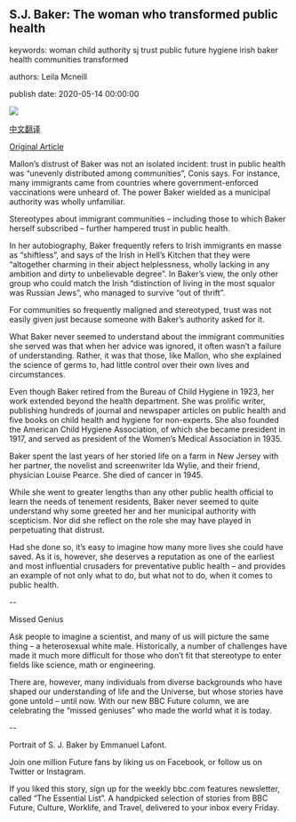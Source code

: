 ## S.J. Baker: The woman who transformed public health

keywords: woman child authority sj trust public future hygiene irish baker health communities transformed

authors: Leila Mcneill

publish date: 2020-05-14 00:00:00

![](https://ichef.bbci.co.uk/wwfeatures/live/624_351/images/live/p0/8d/5q/p08d5qfv.jpg)

[中文翻译](S.J.%20Baker%3A%20The%20woman%20who%20transformed%20public%20health_zh.md)

[Original Article](https://www.bbc.com/future/article/20200514-sj-baker-the-new-york-woman-who-transformed-public-health)

Mallon’s distrust of Baker was not an isolated incident: trust in public health was “unevenly distributed among communities”, Conis says. For instance, many immigrants came from countries where government-enforced vaccinations were unheard of. The power Baker wielded as a municipal authority was wholly unfamiliar.

Stereotypes about immigrant communities – including those to which Baker herself subscribed – further hampered trust in public health.

In her autobiography, Baker frequently refers to Irish immigrants en masse as “shiftless”, and says of the Irish in Hell’s Kitchen that they were “altogether charming in their abject helplessness, wholly lacking in any ambition and dirty to unbelievable degree”. In Baker’s view, the only other group who could match the Irish “distinction of living in the most squalor was Russian Jews”, who managed to survive “out of thrift”.

For communities so frequently maligned and stereotyped, trust was not easily given just because someone with Baker’s authority asked for it.

What Baker never seemed to understand about the immigrant communities she served was that when her advice was ignored, it often wasn’t a failure of understanding. Rather, it was that those, like Mallon, who she explained the science of germs to, had little control over their own lives and circumstances.

Even though Baker retired from the Bureau of Child Hygiene in 1923, her work extended beyond the health department. She was prolific writer, publishing hundreds of journal and newspaper articles on public health and five books on child health and hygiene for non-experts. She also founded the American Child Hygiene Association, of which she became president in 1917, and served as president of the Women’s Medical Association in 1935.

Baker spent the last years of her storied life on a farm in New Jersey with her partner, the novelist and screenwriter Ida Wylie, and their friend, physician Louise Pearce. She died of cancer in 1945.

While she went to greater lengths than any other public health official to learn the needs of tenement residents, Baker never seemed to quite understand why some greeted her and her municipal authority with scepticism. Nor did she reflect on the role she may have played in perpetuating that distrust.

Had she done so, it’s easy to imagine how many more lives she could have saved. As it is, however, she deserves a reputation as one of the earliest and most influential crusaders for preventative public health – and provides an example of not only what to do, but what not to do, when it comes to public health.

--

Missed Genius

Ask people to imagine a scientist, and many of us will picture the same thing – a heterosexual white male. Historically, a number of challenges have made it much more difficult for those who don’t fit that stereotype to enter fields like science, math or engineering.

There are, however, many individuals from diverse backgrounds who have shaped our understanding of life and the Universe, but whose stories have gone untold – until now. With our new BBC Future column, we are celebrating the “missed geniuses” who made the world what it is today.

--

Portrait of S. J. Baker by Emmanuel Lafont.

Join one million Future fans by liking us on Facebook, or follow us on Twitter or Instagram.

If you liked this story, sign up for the weekly bbc.com features newsletter, called “The Essential List”. A handpicked selection of stories from BBC Future, Culture, Worklife, and Travel, delivered to your inbox every Friday.